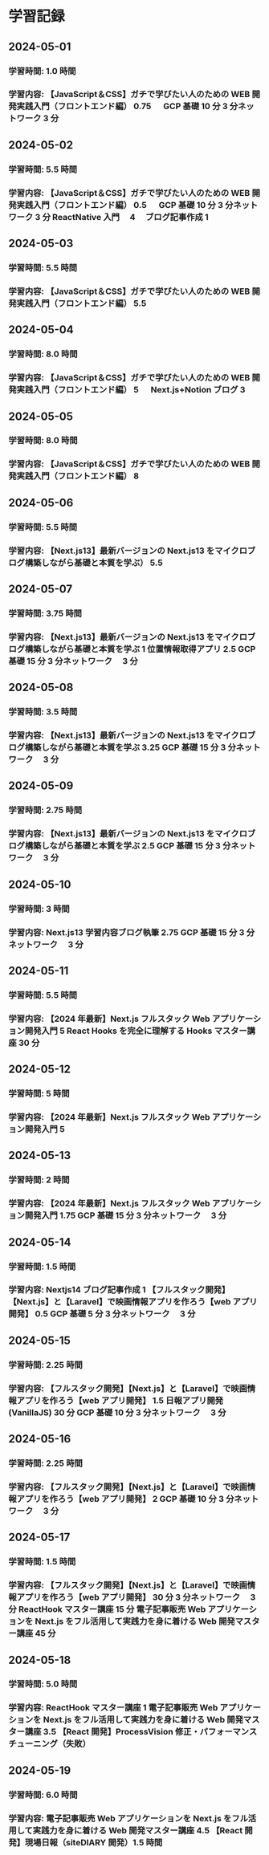 # 学習記録

## 2024-05-01

### 学習時間: 1.0 時間

### 学習内容: 【JavaScript＆CSS】ガチで学びたい人のための WEB 開発実践入門（フロントエンド編） 0.75 　 GCP 基礎 10 分 3 分ネットワーク 3 分

## 2024-05-02

### 学習時間: 5.5 時間

### 学習内容: 【JavaScript＆CSS】ガチで学びたい人のための WEB 開発実践入門（フロントエンド編） 0.5 　 GCP 基礎 10 分 3 分ネットワーク 3 分 ReactNative 入門　 4 　ブログ記事作成 1

## 2024-05-03

### 学習時間: 5.5 時間

### 学習内容: 【JavaScript＆CSS】ガチで学びたい人のための WEB 開発実践入門（フロントエンド編） 5.5 　

## 2024-05-04

### 学習時間: 8.0 時間

### 学習内容: 【JavaScript＆CSS】ガチで学びたい人のための WEB 開発実践入門（フロントエンド編） 5 　 Next.js+Notion ブログ 3

## 2024-05-05

### 学習時間: 8.0 時間

### 学習内容: 【JavaScript＆CSS】ガチで学びたい人のための WEB 開発実践入門（フロントエンド編） 8

## 2024-05-06

### 学習時間: 5.5 時間

### 学習内容: 【Next.js13】最新バージョンの Next.js13 をマイクロブログ構築しながら基礎と本質を学ぶ） 5.5

## 2024-05-07

### 学習時間: 3.75 時間

### 学習内容: 【Next.js13】最新バージョンの Next.js13 をマイクロブログ構築しながら基礎と本質を学ぶ 1 位置情報取得アプリ 2.5 GCP 基礎 15 分 3 分ネットワーク　 3 分

## 2024-05-08

### 学習時間: 3.5 時間

### 学習内容: 【Next.js13】最新バージョンの Next.js13 をマイクロブログ構築しながら基礎と本質を学ぶ 3.25 GCP 基礎 15 分 3 分ネットワーク　 3 分

## 2024-05-09

### 学習時間: 2.75 時間

### 学習内容: 【Next.js13】最新バージョンの Next.js13 をマイクロブログ構築しながら基礎と本質を学ぶ 2.5 GCP 基礎 15 分 3 分ネットワーク　 3 分

## 2024-05-10

### 学習時間: 3 時間

### 学習内容: Next.js13 学習内容ブログ執筆 2.75 GCP 基礎 15 分 3 分ネットワーク　 3 分

## 2024-05-11

### 学習時間: 5.5 時間

### 学習内容: 【2024 年最新】Next.js フルスタック Web アプリケーション開発入門 5 React Hooks を完全に理解する Hooks マスター講座 30 分

## 2024-05-12

### 学習時間: 5 時間

### 学習内容: 【2024 年最新】Next.js フルスタック Web アプリケーション開発入門 5

## 2024-05-13

### 学習時間: 2 時間

### 学習内容: 【2024 年最新】Next.js フルスタック Web アプリケーション開発入門 1.75 GCP 基礎 15 分 3 分ネットワーク　 3 分

## 2024-05-14

### 学習時間: 1.5 時間

### 学習内容: Nextjs14 ブログ記事作成 1 【フルスタック開発】【Next.js】と【Laravel】で映画情報アプリを作ろう【web アプリ開発】 0.5 GCP 基礎 5 分 3 分ネットワーク　 3 分

## 2024-05-15

### 学習時間: 2.25 時間

### 学習内容: 【フルスタック開発】【Next.js】と【Laravel】で映画情報アプリを作ろう【web アプリ開発】 1.5 日報アプリ開発(VanillaJS) 30 分 GCP 基礎 10 分 3 分ネットワーク　 3 分

## 2024-05-16

### 学習時間: 2.25 時間

### 学習内容: 【フルスタック開発】【Next.js】と【Laravel】で映画情報アプリを作ろう【web アプリ開発】 2 GCP 基礎 10 分 3 分ネットワーク　 3 分

## 2024-05-17

### 学習時間: 1.5 時間

### 学習内容: 【フルスタック開発】【Next.js】と【Laravel】で映画情報アプリを作ろう【web アプリ開発】 30 分 3 分ネットワーク　 3 分 ReactHook マスター講座 15 分 電子記事販売 Web アプリケーションを Next.js をフル活用して実践力を身に着ける Web 開発マスター講座 45 分

## 2024-05-18

### 学習時間: 5.0 時間

### 学習内容: ReactHook マスター講座 1 電子記事販売 Web アプリケーションを Next.js をフル活用して実践力を身に着ける Web 開発マスター講座 3.5 【React 開発】ProcessVision 修正・パフォーマンスチューニング（失敗）

## 2024-05-19

### 学習時間: 6.0 時間

### 学習内容: 電子記事販売 Web アプリケーションを Next.js をフル活用して実践力を身に着ける Web 開発マスター講座 4.5 【React 開発】現場日報（siteDIARY 開発）1.5 時間
